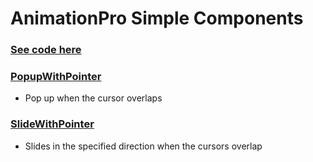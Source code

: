 # AnimationPro Simple Components
### [See code here](./Scripts/Component)

### [PopupWithPointer](./Scripts/Component/PopupWithPointer.cs)
- Pop up when the cursor overlaps

### [SlideWithPointer](./Scripts/Component/SlideWithPointer.cs)
- Slides in the specified direction when the cursors overlap